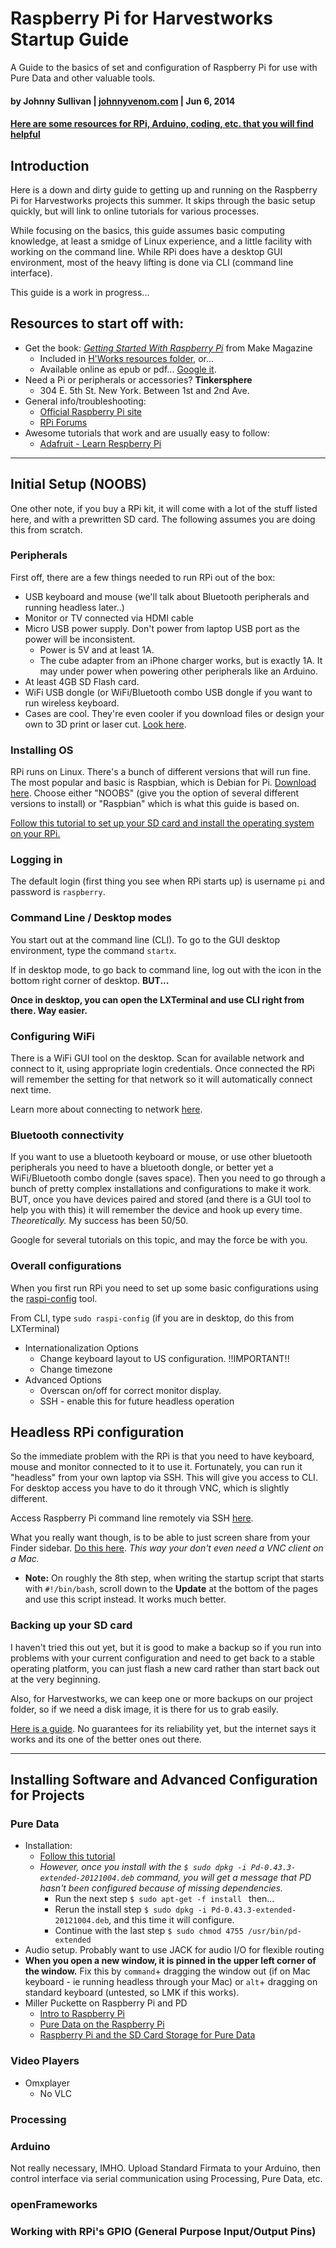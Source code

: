 Raspberry Pi for Harvestworks Startup Guide
===========================================

A Guide to the basics of set and configuration of Raspberry Pi for use with Pure Data and other valuable tools.  

#### by Johnny Sullivan | [johnnyvenom.com][ref1] | Jun 6, 2014
#### [Here are some resources for RPi, Arduino, coding, etc. that you will find helpful](http://github.com/Harvestworks/Resources)

## Introduction
Here is a down and dirty guide to getting up and running on the Raspberry Pi for Harvestworks projects this summer. It skips through the basic setup quickly, but will link to online tutorials for various processes. 

While focusing on the basics, this guide assumes basic computing knowledge, at least a smidge of Linux experience, and a little facility with working on the command line. While RPi does have a desktop GUI environment, most of the heavy lifting is done via CLI (command line interface). 

This guide is a work in progress...

## Resources to start off with:
- Get the book: *[Getting Started With Raspberry Pi][ref2]* from Make Magazine
	- Included in [H'Works resources folder](https://www.dropbox.com/sh/mp0ng6ujy7x4kvs/AAC3-iFWegQSOqHh7WA_SnGia), or...
	- Available online as epub or pdf... [Google it][ref3]. 
- Need a Pi or peripherals or accessories? **Tinkersphere**
	- 304 E. 5th St. New York. Between 1st and 2nd Ave.
- General info/troubleshooting: 
	- [Official Raspberry Pi site](http://www.raspberrypi.org/)
	- [RPi Forums](http://www.raspberrypi.org/forums/)
- Awesome tutorials that work and are usually easy to follow:
	- [Adafruit - Learn Respberry Pi](https://learn.adafruit.com/category/learn-raspberry-pi)

------------	

## Initial Setup (NOOBS)
One other note, if you buy a RPi kit, it will come with a lot of the stuff listed here, and with a prewritten SD card. The following assumes you are doing this from scratch. 

### Peripherals
First off, there are a few things needed to run RPi out of the box:

- USB keyboard and mouse (we'll talk about Bluetooth peripherals and running headless later..)
- Monitor or TV connected via HDMI cable
- Micro USB power supply. Don't power from laptop USB port as the power will be inconsistent. 
	- Power is 5V and at least 1A. 
	- The cube adapter from an iPhone charger works, but is exactly 1A. It may under power when powering other peripherals like an Arduino. 
- At least 4GB SD Flash card. 
- WiFi USB dongle (or WiFi/Bluetooth combo USB dongle if you want to run wireless keyboard.
- Cases are cool. They're even cooler if you download files or design your own to 3D print or laser cut. [Look here](http://www.thingiverse.com/). 

### Installing OS
RPi runs on Linux. There's a bunch of different versions that will run fine. The most popular and basic is Raspbian, which is Debian for Pi. [Download here](http://www.raspberrypi.org/downloads/). Choose either "NOOBS" (give you the option of several different versions to install) or "Raspbian" which is what this guide is based on. 

[Follow this tutorial to set up your SD card and install the operating system on your RPi.](http://www.raspberrypi.org/help/noobs-setup/)  

### Logging in
The default login (first thing you see when RPi starts up) is username `pi` and password is `raspberry`.

### Command Line / Desktop modes
You start out at the command line (CLI). To go to the GUI desktop environment, type the command `startx`.

If in desktop mode, to go back to command line, log out with the icon in the bottom right corner of desktop. **BUT...**

**Once in desktop, you can open the LXTerminal and use CLI right from there. Way easier.**

### Configuring WiFi
There is a WiFi GUI tool on the desktop. Scan for available network and connect to it, using appropriate login credentials. Once connected the RPi will remember the setting for that network so it will automatically connect next time. 

Learn more about connecting to network [here](https://learn.adafruit.com/adafruits-raspberry-pi-lesson-3-network-setup).

### Bluetooth connectivity
If you want to use a bluetooth keyboard or mouse, or use other bluetooth peripherals you need to have a bluetooth dongle, or better yet a WiFi/Bluetooth combo dongle (saves space). Then you need to go through a bunch of pretty complex installations and configurations to make it work. BUT, once you have devices paired and stored (and there is a GUI tool to help you with this) it will remember the device and hook up every time. *Theoretically.* My success has been 50/50. 

Google for several tutorials on this topic, and may the force be with you.

### Overall configurations

When you first run RPi you need to set up some basic configurations using the [raspi-config](http://www.raspberrypi.org/documentation/configuration/raspi-config.md) tool. 

From CLI, type `sudo raspi-config` (if you are in desktop, do this from LXTerminal)

- Internationalization Options
	- Change keyboard layout to US configuration. !!IMPORTANT!!
	- Change timezone
- Advanced Options
	- Overscan on/off for correct monitor display.
	- SSH - enable this for future headless operation

## Headless RPi configuration

So the immediate problem with the RPi is that you need to have keyboard, mouse and monitor connected to it to use it. Fortunately, you can run it "headless" from your own laptop via SSH. This will give you access to CLI. For desktop access you have to do it through VNC, which is slightly different. 

Access Raspberry Pi command line remotely via SSH [here](https://learn.adafruit.com/adafruits-raspberry-pi-lesson-6-using-ssh).

What you really want though, is to be able to just screen share from your Finder sidebar. [Do this here](http://4dc5.com/2012/06/12/setting-up-vnc-on-raspberry-pi-for-mac-access/). *This way your don't even need a VNC client on a Mac.* 
- **Note:** On roughly the 8th step, when writing the startup script that starts with `#!/bin/bash`, scroll down to the **Update** at the bottom of the pages and use this script instead. It works much better. 

### Backing up your SD card

I haven't tried this out yet, but it is good to make a backup so if you run into problems with your current configuration and need to get back to a stable operating platform, you can just flash a new card rather than start back out at the very beginning. 

Also, for Harvestworks, we can keep one or more backups on our project folder, so if we need a disk image, it is there for us to grab easily. 

[Here is a guide](http://minordiscoveries.wordpress.com/2013/03/30/backing-up-raspberry-pi-sd-card-on-mac-os-x/). No guarantees for its reliability yet, but the internet says it works and its one of the better ones out there. 

---------------

## Installing Software and Advanced Configuration for Projects

### Pure Data
- Installation: 
	- [Follow this tutorial](http://puredata.info/downloads/pd-extended-0-43-3-on-raspberry-pi-raspbian-wheezy-armhf)
	- *However, once you install with the `$ sudo dpkg -i Pd-0.43.3-extended-20121004.deb` command, you will get a message that PD hasn't been configured because of missing dependencies.* 
		- Run the next step `$ sudo apt-get -f install ` then...
		- Rerun the install step `$ sudo dpkg -i Pd-0.43.3-extended-20121004.deb`, and this time it will configure. 
		- Continue with the last step `$ sudo chmod 4755 /usr/bin/pd-extended`
- Audio setup. Probably want to use JACK for audio I/O for flexible routing
- **When you open a new window, it is pinned in the upper left corner of the window.** Fix this by `command`+ dragging the window out (if on Mac keyboard - ie running headless through your Mac) or `alt`+ dragging on standard keyboard (untested, so LMK if this works).
- Miller Puckette on Raspberry Pi and PD
	- [Intro to Raspberry Pi](http://vimeo.com/52259196)
	- [Pure Data on the Raspberry Pi](http://vimeo.com/52265243)
	- [Raspberry Pi and the SD Card Storage for Pure Data](http://vimeo.com/52266893)

### Video Players

- Omxplayer
	- No VLC

### Processing
### Arduino
Not really necessary, IMHO. Upload Standard Firmata to your Arduino, then control interface via serial communication using Processing, Pure Data, etc. 

### openFrameworks

### Working with RPi's GPIO (General Purpose Input/Output Pins)

[ref1]: http://johnnyvenom.com "Johnny Venom Media"
[ref2]: http://shop.oreilly.com/product/0636920023371.do
[ref3]: http://google.com/#q=getting+started+with+raspberry+pi+ebook+download


